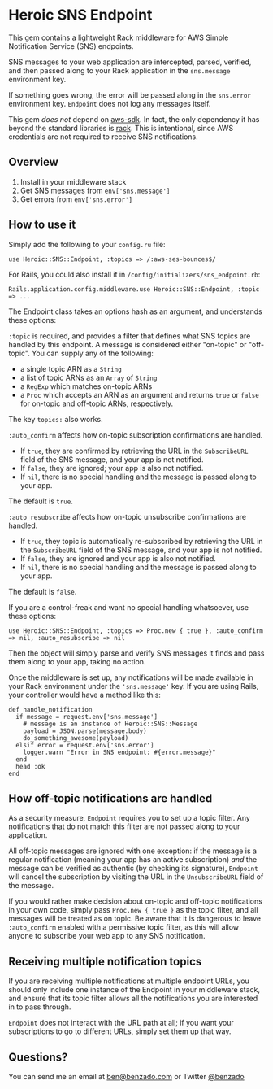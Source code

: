# Heroic SNS Endpoint

This gem contains a lightweight Rack middleware for AWS Simple Notification
Service (SNS) endpoints.

SNS messages to your web application are intercepted, parsed, verified, and then
passed along to your Rack application in the `sns.message` environment key.

If something goes wrong, the error will be passed along in the `sns.error`
environment key. `Endpoint` does not log any messages itself.

This gem *does not* depend on [aws-sdk][]. In fact, the only dependency it has
beyond the standard libraries is [rack][]. This is intentional, since AWS
credentials are not required to receive SNS notifications.

[aws-sdk]: https://github.com/aws/aws-sdk-ruby
[rack]: http://rack.github.io/

## Overview

1. Install in your middleware stack
2. Get SNS messages from `env['sns.message']`
3. Get errors from `env['sns.error']`

## How to use it

Simply add the following to your `config.ru` file:

    use Heroic::SNS::Endpoint, :topics => /:aws-ses-bounces$/

For Rails, you could also install it in `/config/initializers/sns_endpoint.rb`:

    Rails.application.config.middleware.use Heroic::SNS::Endpoint, :topic => ...

The Endpoint class takes an options hash as an argument, and understands these
options:

`:topic` is required, and provides a filter that defines what SNS topics are
handled by this endpoint. A message is considered either "on-topic" or
"off-topic". You can supply any of the following:

- a single topic ARN as a `String`
- a list of topic ARNs as an `Array` of `String`
- a `RegExp` which matches on-topic ARNs
- a `Proc` which accepts an ARN as an argument and returns `true` or `false` for
  on-topic and off-topic ARNs, respectively.

The key `topics:` also works.

`:auto_confirm` affects how on-topic subscription confirmations are handled.

- If `true`, they are confirmed by retrieving the URL in the `SubscribeURL` field
  of the SNS message, and your app is not notified.
- If `false`, they are ignored; your app is also not notified.
- If `nil`, there is no special handling and the message is passed along to your
  app.
  
The default is `true`.

`:auto_resubscribe` affects how on-topic unsubscribe confirmations are handled.

- If `true`, they topic is automatically re-subscribed by retrieving the URL in
  the `SubscribeURL` field of the SNS message, and your app is not notified.
- If `false`, they are ignored and your app is also not notified.
- If `nil`, there is no special handling and the message is passed along to your
  app.

The default is `false`.

If you are a control-freak and want no special handling whatsoever, use these
options:

    use Heroic::SNS::Endpoint, :topics => Proc.new { true }, :auto_confirm => nil, :auto_resubscribe => nil

Then the object will simply parse and verify SNS messages it finds and pass them
along to your app, taking no action.

Once the middleware is set up, any notifications will be made available in your
Rack environment under the `'sns.message'` key. If you are using Rails, your
controller would have a method like this:

    def handle_notification
      if message = request.env['sns.message']
        # message is an instance of Heroic::SNS::Message
        payload = JSON.parse(message.body)
        do_something_awesome(payload)
      elsif error = request.env['sns.error']
        logger.warn "Error in SNS endpoint: #{error.message}"
      end
      head :ok
    end

## How off-topic notifications are handled

As a security measure, `Endpoint` requires you to set up a topic filter. Any
notifications that do not match this filter are not passed along to your
application.

All off-topic messages are ignored with one exception: if the message is a
regular notification (meaning your app has an active subscription) *and* the
message can be verified as authentic (by checking its signature), `Endpoint`
will cancel the subscription by visiting the URL in the `UnsubscribeURL` field
of the message.

If you would rather make decision about on-topic and off-topic notifications in
your own code, simply pass `Proc.new { true }` as the topic filter, and all
messages will be treated as on topic. Be aware that it is dangerous to leave
`:auto_confirm` enabled with a permissive topic filter, as this will allow
anyone to subscribe your web app to any SNS notification.

## Receiving multiple notification topics

If you are receiving multiple notifications at multiple endpoint URLs, you should
only include one instance of the Endpoint in your middleware stack, and ensure
that its topic filter allows all the notifications you are interested in to pass
through.

`Endpoint` does not interact with the URL path at all; if you want your
subscriptions to go to different URLs, simply set them up that way.

## Questions?

You can send me an email at <ben@benzado.com> or Twitter [@benzado][]

[@benzado]: https://twitter.com/benzado

